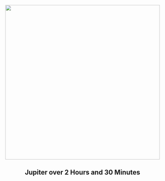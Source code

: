 
<p align="center"><img src="https://apod.nasa.gov/apod/image/2401/2024_01_15-Jup-2h30-Chronograph600.png" width="500" height="500"></p>
<h2 align="center"> Jupiter over 2 Hours and 30 Minutes </h2>
